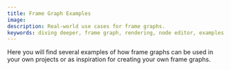```yaml
---
title: Frame Graph Examples
image:
description: Real-world use cases for frame graphs.
keywords: diving deeper, frame graph, rendering, node editor, examples
---
```


Here you will find several examples of how frame graphs can be used in your own projects or as inspiration for creating your own frame graphs.
